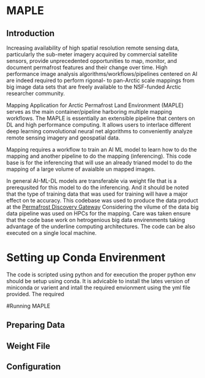 # MAPLE

## Introduction
Increasing availability of high spatial resolution remote sensing data, particularly the sub-meter imagery acquired by commercial satellite sensors, provide unprecedented opportunities to map, monitor, and document permafrost features and their change over time. High performance image analysis algorithms/workflows/pipelines centered on AI are indeed required to perform rigonal- to pan-Arctic scale mappings from big image data sets that are freely available to the NSF-funded Arctic researcher community.

Mapping Application for Arctic Permafrost Land Environment (MAPLE) serves as the main container/pipeline harboring multiple mapping workflows. The MAPLE is essentially an extensible pipeline that centers on DL and high performance computing. It allows users to interlace different deep learning convolutional neural net algorithms to conveniently analyze remote sensing imagery and geospatial data.

Mapping requires a workflow to train an AI ML model to learn how to do the mapping and another pipeline to do the mapping (inferencing). This code base is for the inferencing that will use an already trianed model to do the mapping of a large volume of avaialble un mapped images. 

In general AI-ML-DL models are transferable via weight file that is a prerequsited for this model to do the inferencing. And it should be noted that the type of training data that was used for training will have a major effect on te accuracy. This codebase was used to produce the data product at the [Permafrost Discovery Gateway](https://arcticdata.io/catalog/portals/permafrost) Considering the vilume of the data big data pipeline was used on HPCs for the mapping. Care was taken ensure that the code base work on hetrogenious big data envirenments taking advantage of the underline computing architectures. The code can be also executed on a single local machine. 

# Setting up Conda Envirenment
The code is scripted using python and for execution the proper python env should be setup using conda. It is advicable to install the lates version of miniconda or varient and intall the required envionment using the yml file provided. The required  


#Running MAPLE

## Preparing Data

## Weight File

## Configuration
